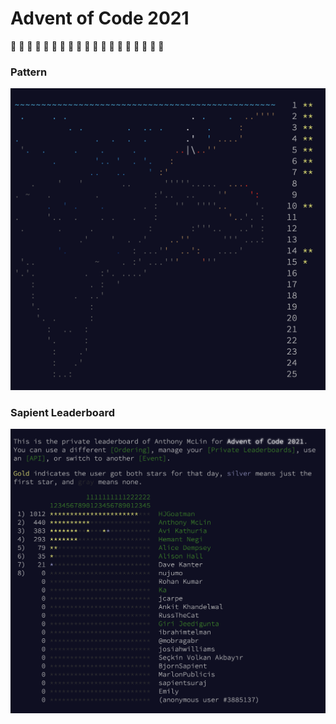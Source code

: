 # Advent of Code 2021

:star2: :star2: :star2: :star2: :star2: :star2: :star2: :star2: :star2: :star2: :star2: :star2: :star2: :star2: :star2: :star2: :star2: :star2: :star2:

### Pattern

<img src='./Stars.png' />


### Sapient Leaderboard

<img src='./Sapient Leaderboard.png' />
